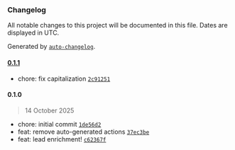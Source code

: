 ### Changelog

All notable changes to this project will be documented in this file. Dates are displayed in UTC.

Generated by [`auto-changelog`](https://github.com/CookPete/auto-changelog).

#### [0.1.1](https://github.com/meetbryce/n8n-nodes-similarweb/compare/0.1.0...0.1.1)

- chore: fix capitalization [`2c91251`](https://github.com/meetbryce/n8n-nodes-similarweb/commit/2c91251ce4bd5c38c477fa409ac2b970288e5fb0)

#### 0.1.0

> 14 October 2025

- chore: initial commit [`1de56d2`](https://github.com/meetbryce/n8n-nodes-similarweb/commit/1de56d26321b7514292d87a820d62018b111e857)
- feat: remove auto-generated actions [`37ec3be`](https://github.com/meetbryce/n8n-nodes-similarweb/commit/37ec3be90677c3b09c8c1982dfb5b2563036a02d)
- feat: lead enrichment! [`c62367f`](https://github.com/meetbryce/n8n-nodes-similarweb/commit/c62367fa38a2d5cdd8b67ae9225bfd9051d0e4fe)
